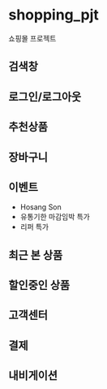 # shopping_pjt
쇼핑몰 프로젝트

## 검색창

## 로그인/로그아웃

## 추천상품

## 장바구니

## 이벤트
- Hosang Son
- 유통기한 마감임박 특가
- 리퍼 특가
## 최근 본 상품

## 할인중인 상품

## 고객센터

## 결제 

## 내비게이션